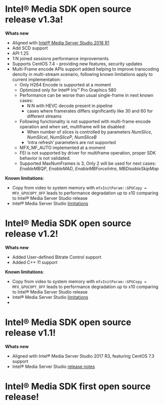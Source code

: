 # Intel® Media SDK open source release v1.3a!
**Whats new**
 - Aligned with [Intel® Media Server Studio 2018 R1](https://software.intel.com/en-us/intel-media-server-studio)
 - Add SCD support
 - API 1.25
 - 1:N joined sessions performance improvements
 - Supports CentOS 7.4 - providing new features, security updates
 - Multi-Frame encode APIs support added helping to improve transcoding dencity in multi-stream scenario, following known limitations apply to current implementation:
   - Only H264 Encode is supported at a moment
   - Optimized only for Intel® Iris™ Pro Graphics 580
   - Performance can be worse than usual single-frame in next known cases:
     - N:N with HEVC decode present in pipeline
     - cases where framerates differs significantly like 30 and 60 for different streams
   - Following functionality is not supported with multi-frame encode operation and when set, multiframe will be disabled:
     - When number of slices is controlled by parameters *NumSlice*, *NumSliceI*, *NumSliceP*, *NumSliceB*
     - ‘intra refresh’ parameters are not supported
   - MFX_MF_AUTO implemented at a moment
   - FEI is not supported by driver for multiframe operation, proper SDK behavior is not validated.
   - Supported MaxNumFrames is 3, Only 2 will be used for next cases: *EnableMBQP*, *EnableMAD*, *EnableMBForceIntra*, *MBDisableSkipMap*

**Known limitations**:
 - Copy from video to system memory with `mfxInitParam::GPUCopy = MFX_GPUCOPY_OFF` leads to performance degradation up to x10 comparing to Intel® Media Server Studio release
 - Intel® Media Server Studio [limitations](https://software.intel.com/en-us/articles/intel-media-server-studio-release-notes)

# Intel® Media SDK open source release v1.2!
**Whats new**
 - Added User-defined Bitrate Control support
 - Added C++ 11 support
 
**Known limitations**:
 - Copy from video to system memory with `mfxInitParam::GPUCopy = MFX_GPUCOPY_OFF` leads to performance degradation up to x10 comparing to Intel® Media Server Studio release
 - Intel® Media Server Studio [limitations](https://software.intel.com/en-us/articles/intel-media-server-studio-release-notes)
 - 

# Intel® Media SDK open source release v1.1!
**Whats new**
 - Aligned with Intel® Media Server Studio 2017 R3, featuring CentOS 7.3 support
 - Intel® Media Server Studio [release notes](https://software.intel.com/en-us/articles/intel-media-server-studio-release-notes)
 
# Intel® Media SDK first open source release!
